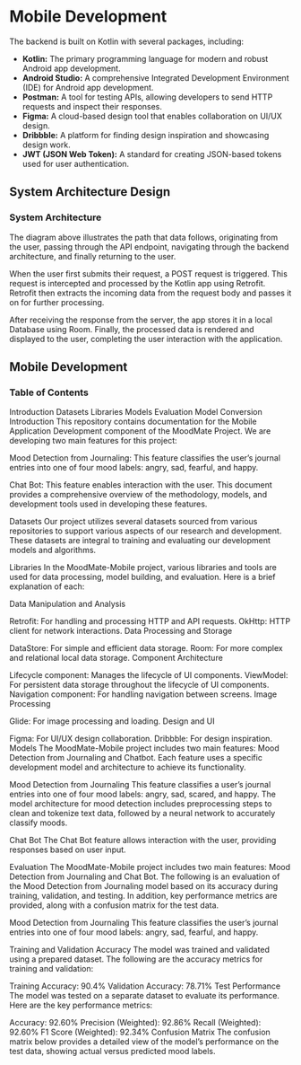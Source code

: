 # Mobile Development
The backend is built on Kotlin with several packages, including:

* **Kotlin:** The primary programming language for modern and robust Android app development.
* **Android Studio:** A comprehensive Integrated Development Environment (IDE) for Android app development.
* **Postman:** A tool for testing APIs, allowing developers to send HTTP requests and inspect their responses.
* **Figma:** A cloud-based design tool that enables collaboration on UI/UX design.
* **Dribbble:** A platform for finding design inspiration and showcasing design work.
* **JWT (JSON Web Token):** A standard for creating JSON-based tokens used for user authentication.

## System Architecture Design
### System Architecture
The diagram above illustrates the path that data follows, originating from the user, passing through the API endpoint, navigating through the backend architecture, and finally returning to the user.

When the user first submits their request, a POST request is triggered. This request is intercepted and processed by the Kotlin app using Retrofit. Retrofit then extracts the incoming data from the request body and passes it on for further processing.

After receiving the response from the server, the app stores it in a local Database using Room. Finally, the processed data is rendered and displayed to the user, completing the user interaction with the application.

## Mobile Development
### Table of Contents
Introduction
Datasets
Libraries
Models
Evaluation
Model Conversion
Introduction
This repository contains documentation for the Mobile Application Development component of the MoodMate Project. We are developing two main features for this project:

Mood Detection from Journaling: This feature classifies the user’s journal entries into one of four mood labels: angry, sad, fearful, and happy.

Chat Bot: This feature enables interaction with the user.
This document provides a comprehensive overview of the methodology, models, and development tools used in developing these features.

Datasets
Our project utilizes several datasets sourced from various repositories to support various aspects of our research and development. These datasets are integral to training and evaluating our development models and algorithms.

Libraries
In the MoodMate-Mobile project, various libraries and tools are used for data processing, model building, and evaluation. Here is a brief explanation of each:

Data Manipulation and Analysis

Retrofit: For handling and processing HTTP and API requests.
OkHttp: HTTP client for network interactions.
Data Processing and Storage

DataStore: For simple and efficient data storage.
Room: For more complex and relational local data storage.
Component Architecture

Lifecycle component: Manages the lifecycle of UI components.
ViewModel: For persistent data storage throughout the lifecycle of UI components.
Navigation component: For handling navigation between screens.
Image Processing

Glide: For image processing and loading.
Design and UI

Figma: For UI/UX design collaboration.
Dribbble: For design inspiration.
Models
The MoodMate-Mobile project includes two main features: Mood Detection from Journaling and Chatbot. Each feature uses a specific development model and architecture to achieve its functionality.

Mood Detection from Journaling
This feature classifies a user’s journal entries into one of four mood labels: angry, sad, scared, and happy. The model architecture for mood detection includes preprocessing steps to clean and tokenize text data, followed by a neural network to accurately classify moods.

Chat Bot
The Chat Bot feature allows interaction with the user, providing responses based on user input.

Evaluation
The MoodMate-Mobile project includes two main features: Mood Detection from Journaling and Chat Bot. The following is an evaluation of the Mood Detection from Journaling model based on its accuracy during training, validation, and testing. In addition, key performance metrics are provided, along with a confusion matrix for the test data.

Mood Detection from Journaling
This feature classifies the user’s journal entries into one of four mood labels: angry, sad, fearful, and happy.

Training and Validation Accuracy
The model was trained and validated using a prepared dataset. The following are the accuracy metrics for training and validation:

Training Accuracy: 90.4%
Validation Accuracy: 78.71%
Test Performance
The model was tested on a separate dataset to evaluate its performance. Here are the key performance metrics:

Accuracy: 92.60%
Precision (Weighted): 92.86%
Recall (Weighted): 92.60%
F1 Score (Weighted): 92.34%
Confusion Matrix
The confusion matrix below provides a detailed view of the model’s performance on the test data, showing actual versus predicted mood labels.
